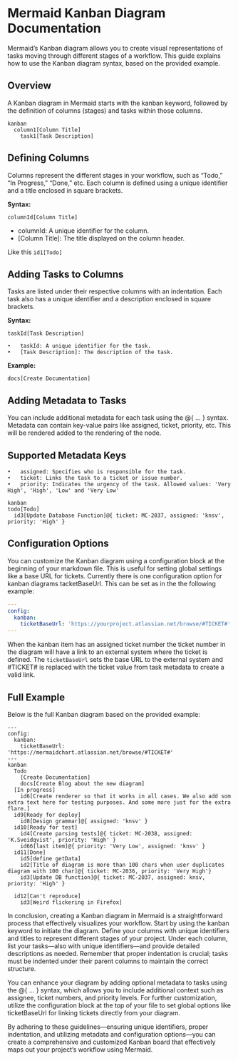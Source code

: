 # Mermaid Kanban Diagram Documentation

Mermaid’s Kanban diagram allows you to create visual representations of tasks moving through different stages of a workflow. This guide explains how to use the Kanban diagram syntax, based on the provided example.

## Overview

A Kanban diagram in Mermaid starts with the kanban keyword, followed by the definition of columns (stages) and tasks within those columns.

```mermaid-example
kanban
  column1[Column Title]
    task1[Task Description]
```

## Defining Columns

Columns represent the different stages in your workflow, such as “Todo,” “In Progress,” “Done,” etc. Each column is defined using a unique identifier and a title enclosed in square brackets.

**Syntax:**

```
columnId[Column Title]
```

* columnId: A unique identifier for the column.
* \[Column Title]: The title displayed on the column header.

Like this `id1[Todo]`

## Adding Tasks to Columns

Tasks are listed under their respective columns with an indentation. Each task also has a unique identifier and a description enclosed in square brackets.

**Syntax:**

```
taskId[Task Description]
```

```
•	taskId: A unique identifier for the task.
•	[Task Description]: The description of the task.
```

**Example:**

```
docs[Create Documentation]
```

## Adding Metadata to Tasks

You can include additional metadata for each task using the @{ ... } syntax. Metadata can contain key-value pairs like assigned, ticket, priority, etc. This will be rendered added to the rendering of the node.

## Supported Metadata Keys

```
•	assigned: Specifies who is responsible for the task.
•	ticket: Links the task to a ticket or issue number.
•	priority: Indicates the urgency of the task. Allowed values: 'Very High', 'High', 'Low' and 'Very Low'
```

```mermaid-example
kanban
todo[Todo]
  id3[Update Database Function]@{ ticket: MC-2037, assigned: 'knsv', priority: 'High' }
```

## Configuration Options

You can customize the Kanban diagram using a configuration block at the beginning of your markdown file. This is useful for setting global settings like a base URL for tickets. Currently there is one configuration option for kanban diagrams tacketBaseUrl. This can be set as in the the following example:

```yaml
---
config:
  kanban:
    ticketBaseUrl: 'https://yourproject.atlassian.net/browse/#TICKET#'
---
```

When the kanban item has an assigned ticket number the ticket number in the diagram will have a link to an external system where the ticket is defined. The `ticketBaseUrl` sets the base URL to the external system and #TICKET# is replaced with the ticket value from task metadata to create a valid link.

## Full Example

Below is the full Kanban diagram based on the provided example:

```mermaid-example
---
config:
  kanban:
    ticketBaseUrl: 'https://mermaidchart.atlassian.net/browse/#TICKET#'
---
kanban
  Todo
    [Create Documentation]
    docs[Create Blog about the new diagram]
  [In progress]
    id6[Create renderer so that it works in all cases. We also add som extra text here for testing purposes. And some more just for the extra flare.]
  id9[Ready for deploy]
    id8[Design grammar]@{ assigned: 'knsv' }
  id10[Ready for test]
    id4[Create parsing tests]@{ ticket: MC-2038, assigned: 'K.Sveidqvist', priority: 'High' }
    id66[last item]@{ priority: 'Very Low', assigned: 'knsv' }
  id11[Done]
    id5[define getData]
    id2[Title of diagram is more than 100 chars when user duplicates diagram with 100 char]@{ ticket: MC-2036, priority: 'Very High'}
    id3[Update DB function]@{ ticket: MC-2037, assigned: knsv, priority: 'High' }

  id12[Can't reproduce]
    id3[Weird flickering in Firefox]
```

In conclusion, creating a Kanban diagram in Mermaid is a straightforward process that effectively visualizes your workflow. Start by using the kanban keyword to initiate the diagram. Define your columns with unique identifiers and titles to represent different stages of your project. Under each column, list your tasks—also with unique identifiers—and provide detailed descriptions as needed. Remember that proper indentation is crucial; tasks must be indented under their parent columns to maintain the correct structure.

You can enhance your diagram by adding optional metadata to tasks using the @{ ... } syntax, which allows you to include additional context such as assignee, ticket numbers, and priority levels. For further customization, utilize the configuration block at the top of your file to set global options like ticketBaseUrl for linking tickets directly from your diagram.

By adhering to these guidelines—ensuring unique identifiers, proper indentation, and utilizing metadata and configuration options—you can create a comprehensive and customized Kanban board that effectively maps out your project’s workflow using Mermaid.
